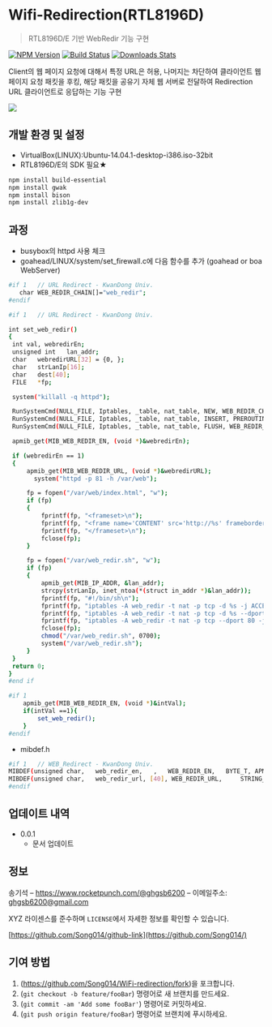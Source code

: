 # Wifi-Redirection(RTL8196D)
> RTL8196D/E 기반 WebRedir 기능 구현

[![NPM Version][npm-image]][npm-url]
[![Build Status][travis-image]][travis-url]
[![Downloads Stats][npm-downloads]][npm-url]

Client의 웹 페이지 요청에 대해서 특정 URL은 허용, 나머지는 차단하여 클라이언트 웹 페이지 요청 패킷을 후킹,
해당 패킷을 공유기 자체 웹 서버로 전달하여 Redirection URL 클라이언트로 응답하는 기능 구현 

![](../header.png)

## 개발 환경 및 설정

* VirtualBox(LINUX):Ubuntu-14.04.1-desktop-i386.iso-32bit
* RTL8196D/E의 SDK 필요★

```sh
npm install build-essential
npm install gwak
npm install bison
npm install zlib1g-dev
```
  
## 과정

* busybox의 httpd 사용 체크 
* goahead/LINUX/system/set_firewall.c에 다음 함수를 추가 (goahead or boa WebServer)
```sh
#if 1   // URL Redirect - KwanDong Univ.
   char WEB_REDIR_CHAIN[]="web_redir";
#endif

#if 1   // URL Redirect - KwanDong Univ.

int set_web_redir()
{
 int val, webredirEn;
 unsigned int	lan_addr;
 char	webredirURL[32] = {0, };
 char	strLanIp[16];
 char	dest[40];
 FILE	*fp;

 system("killall -q httpd");

 RunSystemCmd(NULL_FILE, Iptables, _table, nat_table, NEW, WEB_REDIR_CHAIN, NULL_STR);
 RunSystemCmd(NULL_FILE, Iptables, _table, nat_table, INSERT, PREROUTING, jump, WEB_REDIR_CHAIN, NULL_STR);
 RunSystemCmd(NULL_FILE, Iptables, _table, nat_table, FLUSH, WEB_REDIR_CHAIN, NULL_STR);

 apmib_get(MIB_WEB_REDIR_EN, (void *)&webredirEn);

 if (webredirEn == 1)
 {
     apmib_get(MIB_WEB_REDIR_URL, (void *)&webredirURL);
       system("httpd -p 81 -h /var/web");

     fp = fopen("/var/web/index.html", "w");
     if (fp)
     {
         fprintf(fp, "<frameset>\n");
         fprintf(fp, "<frame name='CONTENT' src='http://%s' frameborder='0'>\n", webredirURL);
         fprintf(fp, "</frameset>\n");
         fclose(fp);
     }

     fp = fopen("/var/web_redir.sh", "w");
     if (fp)
     {
         apmib_get(MIB_IP_ADDR, &lan_addr);
         strcpy(strLanIp, inet_ntoa(*(struct in_addr *)&lan_addr));
         fprintf(fp, "#!/bin/sh\n");
         fprintf(fp, "iptables -A web_redir -t nat -p tcp -d %s -j ACCEPT\n", webredirURL);
         fprintf(fp, "iptables -A web_redir -t nat -p tcp -d %s --dport 80 -j DNAT --to %s:80\n", strLanIp, strLanIp);
         fprintf(fp, "iptables -A web_redir -t nat -p tcp --dport 80 -j DNAT --to %s:81\n", strLanIp);
         fclose(fp);
         chmod("/var/web_redir.sh", 0700);
         system("/var/web_redir.sh");
     }
 }
 return 0;
}
#end if

#if 1
 	apmib_get(MIB_WEB_REDIR_EN, (void *)&intVal);
 	if(intVal ==1){
     	set_web_redir();
 	}
#endif

```

* mibdef.h

```sh
#if 1   // WEB_Redirect - KwanDong Univ.
MIBDEF(unsigned char,   web_redir_en,   ,   WEB_REDIR_EN,   BYTE_T, APMIB_T, 0, 0)
MIBDEF(unsigned char,   web_redir_url, [40], WEB_REDIR_URL,  	STRING_T,   APMIB_T, 0, 0)
#endif
```

## 업데이트 내역

* 0.0.1
    * 문서 업데이트

## 정보

송기석 – https://www.rocketpunch.com/@ghgsb6200 – 이메일주소: ghgsb6200@gmail.com

XYZ 라이센스를 준수하며 ``LICENSE``에서 자세한 정보를 확인할 수 있습니다.

[https://github.com/Song014/github-link](https://github.com/Song014/)

## 기여 방법

1. (<https://github.com/Song014/WiFi-redirection/fork>)을 포크합니다.
2. (`git checkout -b feature/fooBar`) 명령어로 새 브랜치를 만드세요.
3. (`git commit -am 'Add some fooBar'`) 명령어로 커밋하세요.
4. (`git push origin feature/fooBar`) 명령어로 브랜치에 푸시하세요. 

<!-- Markdown link & img dfn's -->
[npm-image]: https://img.shields.io/npm/v/datadog-metrics.svg?style=flat-square
[npm-url]: https://npmjs.org/package/datadog-metrics
[npm-downloads]: https://img.shields.io/npm/dm/datadog-metrics.svg?style=flat-square
[travis-image]: https://img.shields.io/travis/dbader/node-datadog-metrics/master.svg?style=flat-square
[travis-url]: https://travis-ci.org/dbader/node-datadog-metrics
